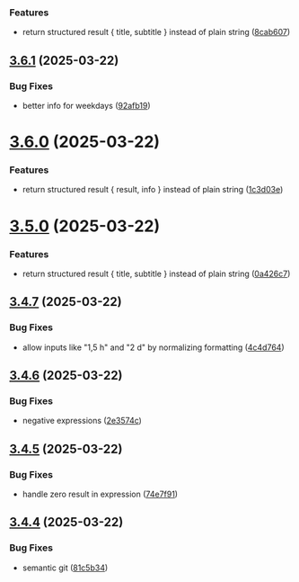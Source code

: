 ### Features

* return structured result { title, subtitle } instead of plain string ([8cab607](https://github.com/shura-v/alfred-time-calculator/commit/8cab607a3b25b76bf285ee2545624c1ff4d5f176))

## [3.6.1](https://github.com/shura-v/alfred-time-calculator/compare/v3.6.0...v3.6.1) (2025-03-22)


### Bug Fixes

* better info for weekdays ([92afb19](https://github.com/shura-v/alfred-time-calculator/commit/92afb19631dd8b1431d364f8887dbb90834adbf5))

# [3.6.0](https://github.com/shura-v/alfred-time-calculator/compare/v3.5.0...v3.6.0) (2025-03-22)


### Features

* return structured result { result, info } instead of plain string ([1c3d03e](https://github.com/shura-v/alfred-time-calculator/commit/1c3d03eb3cbdbaa57b4092c549ea0e39ee74edfb))

# [3.5.0](https://github.com/shura-v/alfred-time-calculator/compare/v3.4.7...v3.5.0) (2025-03-22)


### Features

* return structured result { title, subtitle } instead of plain string ([0a426c7](https://github.com/shura-v/alfred-time-calculator/commit/0a426c7442312b3e6161b83fc4c784ec27b4f1ab))

## [3.4.7](https://github.com/shura-v/alfred-time-calculator/compare/v3.4.6...v3.4.7) (2025-03-22)


### Bug Fixes

* allow inputs like "1,5 h" and "2 d" by normalizing formatting ([4c4d764](https://github.com/shura-v/alfred-time-calculator/commit/4c4d764c83e4bc1378f48b9d589c1e4096dd6106))

## [3.4.6](https://github.com/shura-v/alfred-time-calculator/compare/v3.4.5...v3.4.6) (2025-03-22)


### Bug Fixes

* negative expressions ([2e3574c](https://github.com/shura-v/alfred-time-calculator/commit/2e3574c524a96c18884fc1e62d1614b63080a3f1))

## [3.4.5](https://github.com/shura-v/alfred-time-calculator/compare/v3.4.4...v3.4.5) (2025-03-22)


### Bug Fixes

* handle zero result in expression ([74e7f91](https://github.com/shura-v/alfred-time-calculator/commit/74e7f9135e44157bb943d406b93b90d100641b44))

## [3.4.4](https://github.com/shura-v/alfred-time-calculator/compare/v3.4.3...v3.4.4) (2025-03-22)


### Bug Fixes

* semantic git ([81c5b34](https://github.com/shura-v/alfred-time-calculator/commit/81c5b349f61e8ca2b458fdf6225e18452e7d7469))
